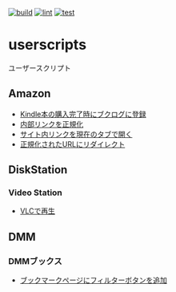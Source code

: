 [![build](https://github.com/munierujp/userscripts/actions/workflows/build.yml/badge.svg)](https://github.com/munierujp/userscripts/actions/workflows/build.yml)
[![lint](https://github.com/munierujp/userscripts/actions/workflows/lint.yml/badge.svg)](https://github.com/munierujp/userscripts/actions/workflows/lint.yml)
[![test](https://github.com/munierujp/userscripts/actions/workflows/test.yml/badge.svg)](https://github.com/munierujp/userscripts/actions/workflows/test.yml)

# userscripts

ユーザースクリプト

## Amazon

- [Kindle本の購入完了時にブクログに登録](https://github.com/munierujp/userscripts/raw/master/dist/amazon/add-bought-kindle-book-to-booklog.user.js)
- [内部リンクを正規化](https://github.com/munierujp/userscripts/raw/master/dist/amazon/normalize-internal-links.user.js)
- [サイト内リンクを現在のタブで開く](https://github.com/munierujp/userscripts/raw/master/dist/amazon/open-internal-links-in-current-tab.user.js)
- [正規化されたURLにリダイレクト](https://github.com/munierujp/userscripts/raw/master/dist/amazon/redirect-to-normalized-url.user.js)

## DiskStation

### Video Station

- [VLCで再生](https://github.com/munierujp/userscripts/raw/master/dist/disk-station/video-station/play-with-vlc.user.js)

## DMM

### DMMブックス

- [ブックマークページにフィルターボタンを追加](https://github.com/munierujp/userscripts/raw/master/dist/dmm/books/add-filter-button-on-bookmark-page.user.js)

